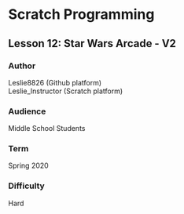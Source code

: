 # Scratch Programming

## Lesson 12: Star Wars Arcade - V2

### Author
Leslie8826 (Github platform) <br>
Leslie_Instructor (Scratch platform)

### Audience 
Middle School Students

### Term
Spring 2020

### Difficulty
Hard
